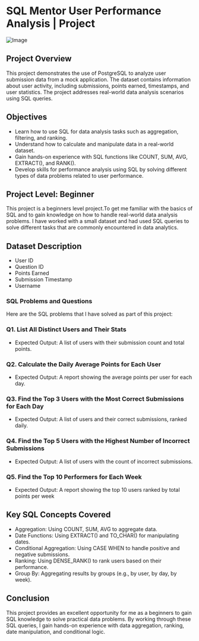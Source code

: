 # SQL Mentor User Performance Analysis | Project
![Image](https://github.com/user-attachments/assets/54a2c14d-7cc3-4219-ad24-4ac7c0ab07e7)
## Project Overview
This project demonstrates the use of PostgreSQL to analyze user submission data from a mock application. 
The dataset contains information about user activity, including submissions, points earned, timestamps, and user statistics. The project addresses real-world data analysis scenarios using SQL queries.
## Objectives
- Learn how to use SQL for data analysis tasks such as aggregation, filtering, and ranking.
- Understand how to calculate and manipulate data in a real-world dataset.
- Gain hands-on experience with SQL functions like COUNT, SUM, AVG, EXTRACT(), and RANK().
- Develop skills for performance analysis using SQL by solving different types of data problems related to user performance.
## Project Level: Beginner
This project is a beginners level project.To get me familiar with the basics of SQL and to gain knowledge on how to handle real-world data analysis problems. I have worked with a small dataset and had used SQL queries to solve different tasks that are commonly encountered in data analytics.
## Dataset Description
- User ID
- Question ID
- Points Earned
- Submission Timestamp
- Username
### SQL Problems and Questions
Here are the SQL problems that I have solved as part of this project:
### Q1. List All Distinct Users and Their Stats
 - Expected Output: A list of users with their submission count and total points.
### Q2. Calculate the Daily Average Points for Each User
 - Expected Output: A report showing the average points per user for each day.
### Q3. Find the Top 3 Users with the Most Correct Submissions for Each Day
 - Expected Output: A list of users and their correct submissions, ranked daily.
### Q4. Find the Top 5 Users with the Highest Number of Incorrect Submissions
 - Expected Output: A list of users with the count of incorrect submissions.
### Q5. Find the Top 10 Performers for Each Week
 - Expected Output: A report showing the top 10 users ranked by total points per week
## Key SQL Concepts Covered
- Aggregation: Using COUNT, SUM, AVG to aggregate data.
- Date Functions: Using EXTRACT() and TO_CHAR() for manipulating dates.
- Conditional Aggregation: Using CASE WHEN to handle positive and negative submissions.
- Ranking: Using DENSE_RANK() to rank users based on their performance.
- Group By: Aggregating results by groups (e.g., by user, by day, by week).
## Conclusion
This project provides an excellent opportunity for me as a beginners to gain SQL knowledge to solve practical data problems. By working through these SQL queries, I gain hands-on experience with data aggregation, ranking, date manipulation, and conditional logic.

